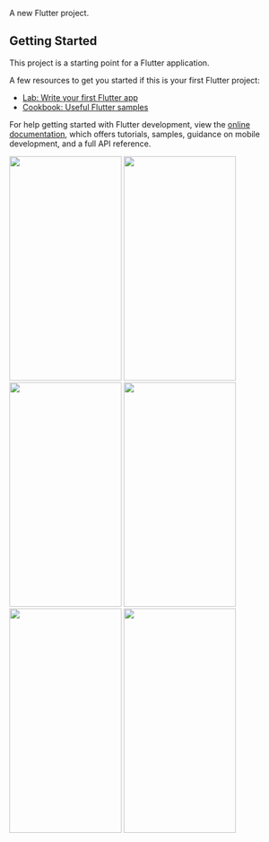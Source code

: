 
A new Flutter project.

## Getting Started

This project is a starting point for a Flutter application.

A few resources to get you started if this is your first Flutter project:

- [Lab: Write your first Flutter app](https://docs.flutter.dev/get-started/codelab)
- [Cookbook: Useful Flutter samples](https://docs.flutter.dev/cookbook)

For help getting started with Flutter development, view the
[online documentation](https://docs.flutter.dev/), which offers tutorials,
samples, guidance on mobile development, and a full API reference.
<p>
  <img src="https://github.com/swetapatel0904/ecommerce_app1/assets/153794312/d0bcdddb-8556-4568-b342-485db6529eb6" height="400px" width="200px"/>
    <img src="https://github.com/swetapatel0904/ecommerce_app1/assets/153794312/1443a3be-a4f2-44a5-b561-4ec7934ac3a6" height="400px" width="200px"/>
    
  <img src="https://github.com/swetapatel0904/ecommerce_app1/assets/153794312/53c0f972-4643-4586-9f69-4b3a9b45b86d" height="400px" width="200px"/>
  

<img src="https://github.com/swetapatel0904/ecommerce_app1/assets/153794312/3abff714-5f95-4b9c-b903-1fd20c2881bd" height="400px" width="200px"/>

<img src="https://github.com/swetapatel0904/ecommerce_app1/assets/153794312/f4e25a1e-def3-43ff-9049-66080b91bd5f" height="400px" width="200px"/>
<img src="https://github.com/swetapatel0904/ecommerce_app1/assets/153794312/d4b25627-588d-4ee6-9e46-f611e81bc3b4" height="400px" width="200px"/>

</p>
